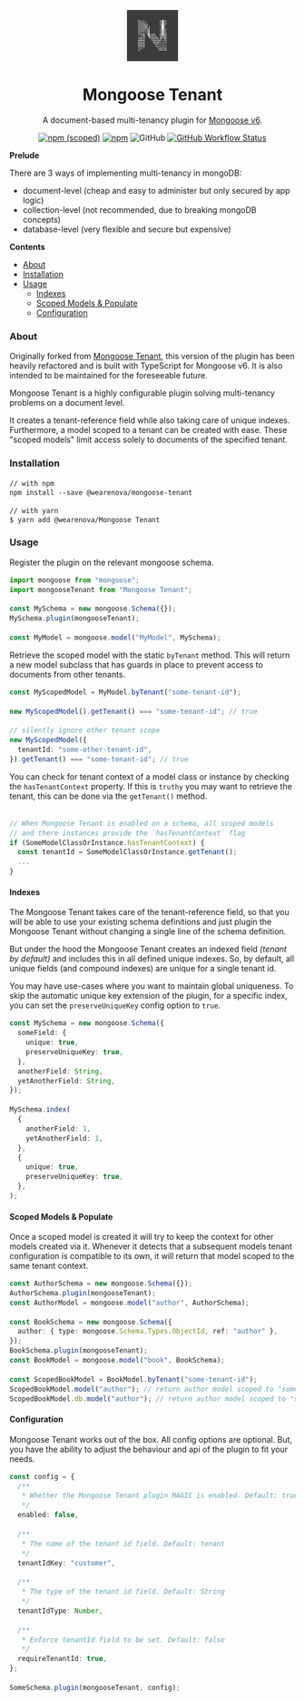 <p align="center">
  <a href="https://github.com/WeAreNova"><img src="https://github.com/WeAreNova/mui-data-table/raw/main/docs/assets/favicon.png" height="90px"></a>
</p>
<h1 align="center">
  Mongoose Tenant
</h1>

<div align="center">

A document-based multi-tenancy plugin for [Mongoose v6](https://github.com/Automattic/mongoose).

[![npm (scoped)](https://img.shields.io/npm/v/@wearenova/mongoose-tenant?logo=npm&style=for-the-badge)](https://www.npmjs.com/package/@wearenova/mongoose-tenant) [![npm](https://img.shields.io/npm/dm/@wearenova/mongoose-tenant?logo=npm&style=for-the-badge)](https://www.npmjs.com/package/@wearenova/mongoose-tenant) ![GitHub](https://img.shields.io/github/license/WeAreNova/mongoose-tenant?style=for-the-badge) [![GitHub Workflow Status](https://img.shields.io/github/workflow/status/WeAreNova/mongoose-tenant/Build%20and%20Publish?logo=github&style=for-the-badge)](https://github.com/WeAreNova/mongoose-tenant)

</div>

**Prelude**

There are 3 ways of implementing multi-tenancy in mongoDB:

- document-level (cheap and easy to administer but only secured by app logic)
- collection-level (not recommended, due to breaking mongoDB concepts)
- database-level (very flexible and secure but expensive)

**Contents**

- [About](#about)
- [Installation](#installation)
- [Usage](#usage)
  - [Indexes](#indexes)
  - [Scoped Models & Populate](#scoped-models--populate)
  - [Configuration](#configuration)

### About

Originally forked from [Mongoose Tenant](https://github.com/craftup/node-mongo-tenant), this version of the plugin has been heavily refactored and is built with TypeScript for Mongoose v6. It is also intended to be maintained for the foreseeable future.

Mongoose Tenant is a highly configurable plugin solving multi-tenancy problems on a document level.

It creates a tenant-reference field while also taking care of unique indexes. Furthermore, a model scoped to a tenant can be created with ease. These "scoped models" limit access solely to documents of the specified tenant.

### Installation

```shell
// with npm
npm install --save @wearenova/mongoose-tenant

// with yarn
$ yarn add @wearenova/Mongoose Tenant
```

### Usage

Register the plugin on the relevant mongoose schema.

```ts
import mongoose from "mongoose";
import mongooseTenant from "Mongoose Tenant";

const MySchema = new mongoose.Schema({});
MySchema.plugin(mongooseTenant);

const MyModel = mongoose.model("MyModel", MySchema);
```

Retrieve the scoped model with the static `byTenant` method. This will return a new model subclass that has guards in place to prevent access to documents from other tenants.

```ts
const MyScopedModel = MyModel.byTenant("some-tenant-id");

new MyScopedModel().getTenant() === "some-tenant-id"; // true

// silently ignore other tenant scope
new MyScopedModel({
  tenantId: "some-other-tenant-id",
}).getTenant() === "some-tenant-id"; // true
```

You can check for tenant context of a model class or instance by checking the `hasTenantContext` property. If this is `truthy` you may want to retrieve the tenant, this can be done via the `getTenant()` method.

```ts

// When Mongoose Tenant is enabled on a schema, all scoped models
// and there instances provide the `hasTenantContext` flag
if (SomeModelClassOrInstance.hasTenantContext) {
  const tenantId = SomeModelClassOrInstance.getTenant();
  ...
}
```

#### Indexes

The Mongoose Tenant takes care of the tenant-reference field, so that you will be able to use your existing schema definitions and just plugin the Mongoose Tenant without changing a single line of the schema definition.

But under the hood the Mongoose Tenant creates an indexed field _(tenant by default)_ and includes this in all defined unique indexes. So, by default, all unique fields (and compound indexes) are unique for a single tenant id.

You may have use-cases where you want to maintain global uniqueness. To skip the automatic unique key extension of the plugin, for a specific index, you can set the `preserveUniqueKey` config option to `true`.

```ts
const MySchema = new mongoose.Schema({
  someField: {
    unique: true,
    preserveUniqueKey: true,
  },
  anotherField: String,
  yetAnotherField: String,
});

MySchema.index(
  {
    anotherField: 1,
    yetAnotherField: 1,
  },
  {
    unique: true,
    preserveUniqueKey: true,
  },
);
```

#### Scoped Models & Populate

Once a scoped model is created it will try to keep the context for other models created via it. Whenever it detects that a subsequent models tenant configuration is compatible to its own, it will return that model scoped to the same tenant context.

```ts
const AuthorSchema = new mongoose.Schema({});
AuthorSchema.plugin(mongooseTenant);
const AuthorModel = mongoose.model("author", AuthorSchema);

const BookSchema = new mongoose.Schema({
  author: { type: mongoose.Schema.Types.ObjectId, ref: "author" },
});
BookSchema.plugin(mongooseTenant);
const BookModel = mongoose.model("book", BookSchema);

const ScopedBookModel = BookModel.byTenant("some-tenant-id");
ScopedBookModel.model("author"); // return author model scoped to "some-tenant-id"
ScopedBookModel.db.model("author"); // return author model scoped to "some-tenant-id"
```

#### Configuration

Mongoose Tenant works out of the box. All config options are optional. But, you have the ability to adjust the behaviour and api of the plugin to fit your needs.

```ts
const config = {
  /**
   * Whether the Mongoose Tenant plugin MAGIC is enabled. Default: true
   */
  enabled: false,

  /**
   * The name of the tenant id field. Default: tenant
   */
  tenantIdKey: "customer",

  /**
   * The type of the tenant id field. Default: String
   */
  tenantIdType: Number,

  /**
   * Enforce tenantId field to be set. Default: false
   */
  requireTenantId: true,
};

SomeSchema.plugin(mongooseTenant, config);
```
